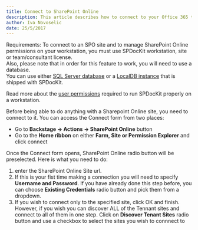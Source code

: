 ```yaml
---
title: Connect to SharePoint Online 
description: This article describes how to connect to your Office 365 tenant or a specific Site Collection using SPDocKit.
author: Iva Novoselic
date: 25/5/2017
---
```


Requirements: To connect to an SPO site and to manage SharePoint Online permissions on your workstation, you must use SPDocKit workstation, site or team/consultant license.  
Also, please note that in order for this feature to work, you will need to use a database.  
You can use either [SQL Server database](#internal/configuration/configure-spdockit-database) or a [LocalDB instance](#internal/configuration/configure-localdb) that is shipped with SPDocKit.

Read more about the [user permissions](#internal/requirements/sharepoint-online-user-permissions-requirements) required to run SPDocKit properly on a workstation.

Before being able to do anything with a Sharepoint Online site, you need to connect to it.
You can access the Connect form from two places:
* Go to __Backstage -> Actions -> SharePoint Online__ button
* Go to the __Home ribbon__ on either __Farm, Site or Permission Explorer__ and click connect

Once the Connect form opens, SharePoint Online radio button will be preselected. Here is what you need to do:
1. enter the SharePoint Online Site url.
1. If this is your fist time making a connection you will need to specify __Username and Password__. If you have already done this step before, you can choose __Existing Credentials__ radio button and pick them from a dropdown. 
1. If you wish to connect only to the specified site, click OK and finish.  
However, if you wish you can discover ALL of the Tennant sites and connect to all of them in one step. Click on __Discover Tenant Sites__ radio button and use a checkbox to select the sites you wish to connnect to


